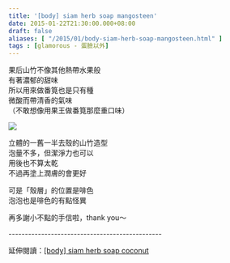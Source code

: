 ```yaml
---
title: '[body] siam herb soap mangosteen'
date: 2015-01-22T21:30:00.000+08:00
draft: false
aliases: [ "/2015/01/body-siam-herb-soap-mangosteen.html" ]
tags : [glamorous - 蛋臉以外]
---
```


果后山竹不像其他熱帶水果般  
有著濃郁的甜味  
所以用來做番筧也是只有種  
微酸而帶清香的氣味  
（不敢想像用果王做番筧那麼重口味）  

![](/images/siammangosteen.jpg)

立體的一舊一半去殼的山竹造型  
泡量不多，但潔淨力也可以  
用後也不算太乾  
不過再塗上潤膚的會更好  
  
可是「殼層」的位置是啡色  
泡泡也是啡色的有點怪異  
  
再多謝小不點的手信啦，thank you～  
  
\-----------------------------------------------  
  
延伸閱讀：[\[body\] siam herb soap coconut](https://hidie.net/siamcoconut/)
